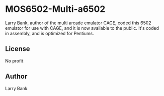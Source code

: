 # MOS6502-Multi-a6502
Larry Bank, author of the multi arcade emulator CAGE, coded this 6502 emulator for use with CAGE, and it is now available to the public. It's coded in assembly, and is optimized for Pentiums.

## License ##
No profit

## Author ##
Larry Bank
